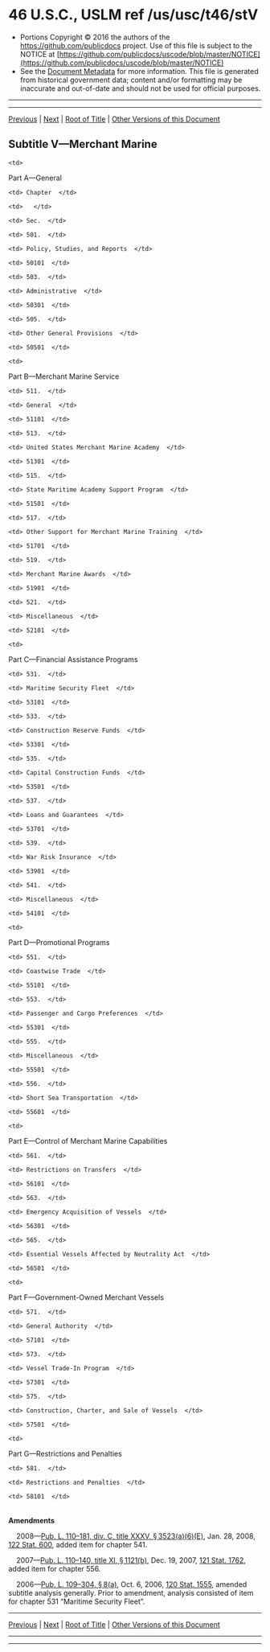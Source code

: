 ---
---

# 46 U.S.C., USLM ref /us/usc/t46/stV

* Portions Copyright © 2016 the authors of the https://github.com/publicdocs project.
  Use of this file is subject to the NOTICE at [https://github.com/publicdocs/uscode/blob/master/NOTICE](https://github.com/publicdocs/uscode/blob/master/NOTICE)
* See the [Document Metadata](././../../../..//README.md) for more information.
  This file is generated from historical government data; content and/or formatting may be inaccurate and out-of-date and should not be used for official purposes.

----------
----------

[Previous](./../../../..//us/usc/t46/stIV/ptC/ch441/m__us_usc_t46_s44106.md) | [Next](./../../../..//us/usc/t46/stV/ptA/m__us_usc_t46_stV_ptA.md) | [Root of Title](./../../../../) | [Other Versions of this Document](https://publicdocs.github.io/go/links?ns=uslm&ref=%2Fus%2Fusc%2Ft46%2FstV)

## Subtitle V—Merchant Marine

<table>

  <tr>

    <td> 

Part A—General  </td>

  </tr>

  <tr>

    <td> Chapter  </td>

    <td>   </td>

    <td> Sec.  </td>

  </tr>

  <tr>

    <td> 501.  </td>

    <td> Policy, Studies, and Reports  </td>

    <td> 50101  </td>

  </tr>

  <tr>

    <td> 503.  </td>

    <td> Administrative  </td>

    <td> 50301  </td>

  </tr>

  <tr>

    <td> 505.  </td>

    <td> Other General Provisions  </td>

    <td> 50501  </td>

  </tr>

  <tr>

    <td> 

Part B—Merchant Marine Service  </td>

  </tr>

  <tr>

    <td> 511.  </td>

    <td> General  </td>

    <td> 51101  </td>

  </tr>

  <tr>

    <td> 513.  </td>

    <td> United States Merchant Marine Academy  </td>

    <td> 51301  </td>

  </tr>

  <tr>

    <td> 515.  </td>

    <td> State Maritime Academy Support Program  </td>

    <td> 51501  </td>

  </tr>

  <tr>

    <td> 517.  </td>

    <td> Other Support for Merchant Marine Training  </td>

    <td> 51701  </td>

  </tr>

  <tr>

    <td> 519.  </td>

    <td> Merchant Marine Awards  </td>

    <td> 51901  </td>

  </tr>

  <tr>

    <td> 521.  </td>

    <td> Miscellaneous  </td>

    <td> 52101  </td>

  </tr>

  <tr>

    <td> 

Part C—Financial Assistance Programs  </td>

  </tr>

  <tr>

    <td> 531.  </td>

    <td> Maritime Security Fleet  </td>

    <td> 53101  </td>

  </tr>

  <tr>

    <td> 533.  </td>

    <td> Construction Reserve Funds  </td>

    <td> 53301  </td>

  </tr>

  <tr>

    <td> 535.  </td>

    <td> Capital Construction Funds  </td>

    <td> 53501  </td>

  </tr>

  <tr>

    <td> 537.  </td>

    <td> Loans and Guarantees  </td>

    <td> 53701  </td>

  </tr>

  <tr>

    <td> 539.  </td>

    <td> War Risk Insurance  </td>

    <td> 53901  </td>

  </tr>

  <tr>

    <td> 541.  </td>

    <td> Miscellaneous  </td>

    <td> 54101  </td>

  </tr>

  <tr>

    <td> 

Part D—Promotional Programs  </td>

  </tr>

  <tr>

    <td> 551.  </td>

    <td> Coastwise Trade  </td>

    <td> 55101  </td>

  </tr>

  <tr>

    <td> 553.  </td>

    <td> Passenger and Cargo Preferences  </td>

    <td> 55301  </td>

  </tr>

  <tr>

    <td> 555.  </td>

    <td> Miscellaneous  </td>

    <td> 55501  </td>

  </tr>

  <tr>

    <td> 556.  </td>

    <td> Short Sea Transportation  </td>

    <td> 55601  </td>

  </tr>

  <tr>

    <td> 

Part E—Control of Merchant Marine Capabilities  </td>

  </tr>

  <tr>

    <td> 561.  </td>

    <td> Restrictions on Transfers  </td>

    <td> 56101  </td>

  </tr>

  <tr>

    <td> 563.  </td>

    <td> Emergency Acquisition of Vessels  </td>

    <td> 56301  </td>

  </tr>

  <tr>

    <td> 565.  </td>

    <td> Essential Vessels Affected by Neutrality Act  </td>

    <td> 56501  </td>

  </tr>

  <tr>

    <td> 

Part F—Government-Owned Merchant Vessels  </td>

  </tr>

  <tr>

    <td> 571.  </td>

    <td> General Authority  </td>

    <td> 57101  </td>

  </tr>

  <tr>

    <td> 573.  </td>

    <td> Vessel Trade-In Program  </td>

    <td> 57301  </td>

  </tr>

  <tr>

    <td> 575.  </td>

    <td> Construction, Charter, and Sale of Vessels  </td>

    <td> 57501  </td>

  </tr>

  <tr>

    <td> 

Part G—Restrictions and Penalties  </td>

  </tr>

  <tr>

    <td> 581.  </td>

    <td> Restrictions and Penalties  </td>

    <td> 58101  </td>

  </tr>

</table>

 __Amendments__ 

    2008—[Pub. L. 110–181, div. C, title XXXV, § 3523(a)(6)(E)][/us/pl/110/181/s3523/a/6/E], Jan. 28, 2008, [122 Stat. 600][/us/stat/122/600], added item for chapter 541.

    2007—[Pub. L. 110–140, title XI, § 1121(b)][/us/pl/110/140/s1121/b], Dec. 19, 2007, [121 Stat. 1762][/us/stat/121/1762], added item for chapter 556.

    2006—[Pub. L. 109–304, § 8(a)][/us/pl/109/304/s8/a], Oct. 6, 2006, [120 Stat. 1555][/us/stat/120/1555], amended subtitle analysis generally. Prior to amendment, analysis consisted of item for chapter 531 “Maritime Security Fleet”.

----------

[Previous](./../../../..//us/usc/t46/stIV/ptC/ch441/m__us_usc_t46_s44106.md) | [Next](./../../../..//us/usc/t46/stV/ptA/m__us_usc_t46_stV_ptA.md) | [Root of Title](./../../../../) | [Other Versions of this Document](https://publicdocs.github.io/go/links?ns=uslm&ref=%2Fus%2Fusc%2Ft46%2FstV)

----------
----------

[/us/pl/110/181/s3523/a/6/E]: https://publicdocs.github.io/go/links?ns=uslm&ref=%2Fus%2Fpl%2F110%2F181%2Fs3523%2Fa%2F6%2FE
[/us/stat/122/600]: https://publicdocs.github.io/go/links?ns=uslm&ref=%2Fus%2Fstat%2F122%2F600
[/us/pl/110/140/s1121/b]: https://publicdocs.github.io/go/links?ns=uslm&ref=%2Fus%2Fpl%2F110%2F140%2Fs1121%2Fb
[/us/stat/121/1762]: https://publicdocs.github.io/go/links?ns=uslm&ref=%2Fus%2Fstat%2F121%2F1762
[/us/pl/109/304/s8/a]: https://publicdocs.github.io/go/links?ns=uslm&ref=%2Fus%2Fpl%2F109%2F304%2Fs8%2Fa
[/us/stat/120/1555]: https://publicdocs.github.io/go/links?ns=uslm&ref=%2Fus%2Fstat%2F120%2F1555


